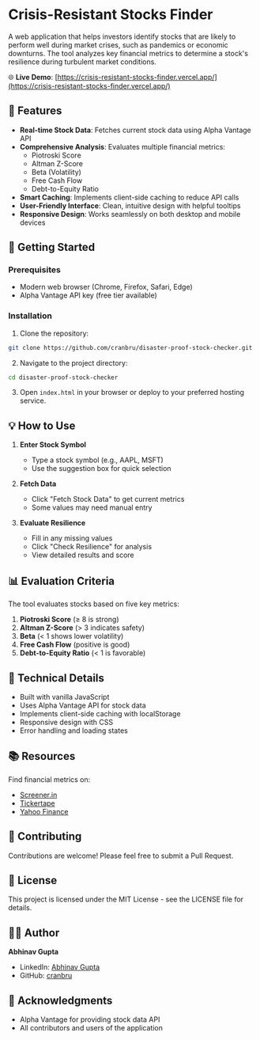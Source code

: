 # Crisis-Resistant Stocks Finder

A web application that helps investors identify stocks that are likely to perform well during market crises, such as pandemics or economic downturns. The tool analyzes key financial metrics to determine a stock's resilience during turbulent market conditions.

🌐 **Live Demo**: [https://crisis-resistant-stocks-finder.vercel.app/](https://crisis-resistant-stocks-finder.vercel.app/)

## 🌟 Features

- **Real-time Stock Data**: Fetches current stock data using Alpha Vantage API
- **Comprehensive Analysis**: Evaluates multiple financial metrics:
  - Piotroski Score
  - Altman Z-Score
  - Beta (Volatility)
  - Free Cash Flow
  - Debt-to-Equity Ratio
- **Smart Caching**: Implements client-side caching to reduce API calls
- **User-Friendly Interface**: Clean, intuitive design with helpful tooltips
- **Responsive Design**: Works seamlessly on both desktop and mobile devices

## 🚀 Getting Started

### Prerequisites

- Modern web browser (Chrome, Firefox, Safari, Edge)
- Alpha Vantage API key (free tier available)

### Installation

1. Clone the repository:
```bash
git clone https://github.com/cranbru/disaster-proof-stock-checker.git
```

2. Navigate to the project directory:
```bash
cd disaster-proof-stock-checker
```

3. Open `index.html` in your browser or deploy to your preferred hosting service.

## 💡 How to Use

1. **Enter Stock Symbol**
   - Type a stock symbol (e.g., AAPL, MSFT)
   - Use the suggestion box for quick selection

2. **Fetch Data**
   - Click "Fetch Stock Data" to get current metrics
   - Some values may need manual entry

3. **Evaluate Resilience**
   - Fill in any missing values
   - Click "Check Resilience" for analysis
   - View detailed results and score

## 📊 Evaluation Criteria

The tool evaluates stocks based on five key metrics:

1. **Piotroski Score** (≥ 8 is strong)
2. **Altman Z-Score** (> 3 indicates safety)
3. **Beta** (< 1 shows lower volatility)
4. **Free Cash Flow** (positive is good)
5. **Debt-to-Equity Ratio** (< 1 is favorable)

## 🔧 Technical Details

- Built with vanilla JavaScript
- Uses Alpha Vantage API for stock data
- Implements client-side caching with localStorage
- Responsive design with CSS
- Error handling and loading states

## 📚 Resources

Find financial metrics on:
- [Screener.in](https://www.screener.in/)
- [Tickertape](https://www.tickertape.in/)
- [Yahoo Finance](https://finance.yahoo.com/)

## 🤝 Contributing

Contributions are welcome! Please feel free to submit a Pull Request.

## 📝 License

This project is licensed under the MIT License - see the LICENSE file for details.

## 👨‍💻 Author

**Abhinav Gupta**
- LinkedIn: [Abhinav Gupta](https://www.linkedin.com/in/abhinav-gupta-772972322/)
- GitHub: [cranbru](https://github.com/cranbru)

## 🙏 Acknowledgments

- Alpha Vantage for providing stock data API
- All contributors and users of the application 
